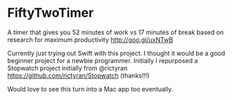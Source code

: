 # FiftyTwoTimer
A timer that gives you 52 minutes of work vs 17 minutes of break based on research for maximum productivity http://goo.gl/uxNTwB

Currently just trying out Swift with this project. I thought it would be a good beginner project for a newbie programmer. Initially I repurposed a Stopwatch project initially from @rictyran https://github.com/rictyran/Stopwatch (thanks!!!)

Would love to see this turn into a Mac app too eventually.
